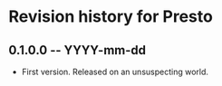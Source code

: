 # Revision history for Presto

## 0.1.0.0 -- YYYY-mm-dd

* First version. Released on an unsuspecting world.
